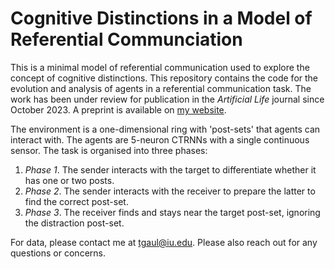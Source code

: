  # Cognitive Distinctions in a Model of Referential Communciation

This is a minimal model of referential communication used to explore the concept of cognitive distinctions. This repository contains the code for the evolution and analysis of agents in a referential communication task. The work has been under review for publication in the *Artificial Life* journal since October 2023. A preprint is available on [my website](https://thomasgaul.github.io/publication/2024-ReferComm).

The environment is a one-dimensional ring with 'post-sets' that agents can interact with. The agents are 5-neuron CTRNNs with a single continuous sensor. The task is organised into three phases:

1. *Phase 1*. The sender interacts with the target to differentiate whether it has one or two posts.
2. *Phase 2*. The sender interacts with the receiver to prepare the latter to find the correct post-set.
3. *Phase 3*. The receiver finds and stays near the target post-set, ignoring the distraction post-set.

For data, please contact me at tgaul@iu.edu. Please also reach out for any questions or concerns.
